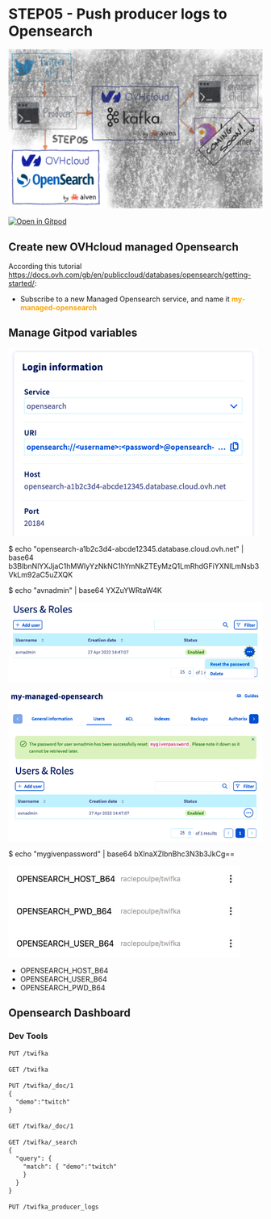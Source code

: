 # STEP05 - Push producer logs to Opensearch
  
![Step05](images/step05.png)

[![Open in Gitpod](https://gitpod.io/button/open-in-gitpod.svg)](https://gitpod.io/#https://github.com/raclepoulpe/twifka/tree/main/step05)

## Create new OVHcloud managed Opensearch

According this tutorial https://docs.ovh.com/gb/en/publiccloud/databases/opensearch/getting-started/:

- Subscribe to a new Managed Opensearch service, and name it <span style="color: orange;">**my-managed-opensearch**</span>

## Manage Gitpod variables

![Step05 Opensearch hostname](images/step05_01.png)

$ echo "opensearch-a1b2c3d4-abcde12345.database.cloud.ovh.net" | base64
b3BlbnNlYXJjaC1hMWIyYzNkNC1hYmNkZTEyMzQ1LmRhdGFiYXNlLmNsb3VkLm92aC5uZXQK

$ echo "avnadmin" | base64
YXZuYWRtaW4K

![Step05 Opensearch password reset](images/step05_02.png)

![Step05 Opensearch password reset result](images/step05_03.png)

$ echo "mygivenpassword" | base64
bXlnaXZlbnBhc3N3b3JkCg==

![Step05 Gitpod Variables](images/step05_04.png)

- OPENSEARCH_HOST_B64
- OPENSEARCH_USER_B64
- OPENSEARCH_PWD_B64

## Opensearch Dashboard

### Dev Tools

```
PUT /twifka

GET /twifka

PUT /twifka/_doc/1
{
  "demo":"twitch"
}

GET /twifka/_doc/1

GET /twifka/_search
{
  "query": {
    "match": { "demo":"twitch"
    }
  }
}

PUT /twifka_producer_logs
```


